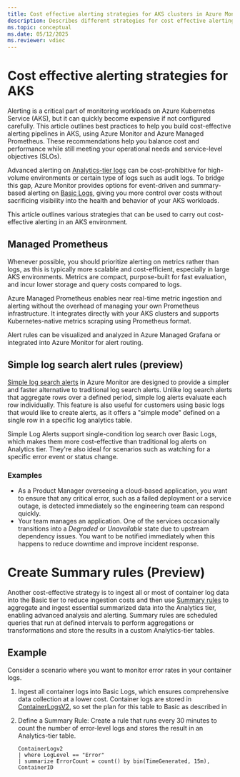 ```yaml
---
title: Cost effective alerting strategies for AKS clusters in Azure Monitor 
description: Describes different strategies for cost effective alerting from AKS clusters in Azure Monitor.
ms.topic: conceptual
ms.date: 05/12/2025
ms.reviewer: vdiec
---
```


# Cost effective alerting strategies for AKS

Alerting is a critical part of monitoring workloads on Azure Kubernetes Service (AKS), but it can quickly become expensive if not configured carefully. This article outlines best practices to help you build cost-effective alerting pipelines in AKS, using Azure Monitor and Azure Managed Prometheus. These recommendations help you balance cost and performance while still meeting your operational needs and service-level objectives (SLOs). 

Advanced alerting on [Analytics-tier logs](../logs/data-platform-logs.md#table-plans) can be cost-prohibitive for high-volume environments or certain type of logs such as audit logs. To bridge this gap, Azure Monitor provides options for event-driven and summary-based alerting on [Basic Logs](../logs/data-platform-logs.md#table-plans), giving you more control over costs without sacrificing visibility into the health and behavior of your AKS workloads.

This article outlines various strategies that can be used to carry out cost-effective alerting in an AKS environment. 

## Managed Prometheus

Whenever possible, you should prioritize alerting on metrics rather than logs, as this is typically more scalable and cost-efficient, especially in large AKS environments. Metrics are compact, purpose-built for fast evaluation, and incur lower storage and query costs compared to logs.

Azure Managed Prometheus enables near real-time metric ingestion and alerting without the overhead of managing your own Prometheus infrastructure. It integrates directly with your AKS clusters and supports Kubernetes-native metrics scraping using Prometheus format.

Alert rules can be visualized and analyzed in Azure Managed Grafana or integrated into Azure Monitor for alert routing.

## Simple log search alert rules (preview)

[Simple log search alerts](../alerts/alerts-types.md#simpl-log-search-alerts) in Azure Monitor are designed to provide a simpler and faster alternative to traditional log search alerts. Unlike log search alerts that aggregate rows over a defined period, simple log alerts evaluate each row individually. This feature is also useful for customers using basic logs that would like to create alerts, as it offers a "simple mode" defined on a single row in a specific log analytics table.

Simple Log Alerts support single-condition log search over Basic Logs, which makes them more cost-effective than traditional log alerts on Analytics tier. They're also ideal for scenarios such as watching for a specific error event or status change.

### Examples

- As a Product Manager overseeing a cloud-based application, you want to ensure that any critical error, such as a failed deployment or a service outage, is detected immediately so the engineering team can respond quickly.
- Your team manages an application. One of the services occasionally transitions into a *Degraded* or *Unavailable* state due to upstream dependency issues. You want to be notified immediately when this happens to reduce downtime and improve incident response.

# Create Summary rules (Preview) 
Another cost-effective strategy is to ingest all or most of container log data into the Basic tier to reduce ingestion costs and then use [Summary rules](../logs/summary-rules.md) to aggregate and ingest essential summarized data into the Analytics tier, enabling advanced analysis and alerting. Summary rules are scheduled queries that run at defined intervals to perform aggregations or transformations and store the results in a custom Analytics-tier tables.

## Example

Consider a scenario where you want to monitor error rates in your container logs.

1.	Ingest all container logs into Basic Logs, which ensures comprehensive data collection at a lower cost. Container logs are stored in [ContainerLogsV2](), so set the plan for this table to Basic as described in 

2.	Define a Summary Rule: Create a rule that runs every 30 minutes to count the number of error-level logs and stores the result in an Analytics-tier table.

    ```kusto    
    ContainerLogv2
    | where LogLevel == "Error"
    | summarize ErrorCount = count() by bin(TimeGenerated, 15m), ContainerID
    ```


